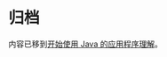 <properties 
    pageTitle="归档" 
    description="存档的内容" 
    services="application-insights" 
    documentationCenter=""
    authors="alancameronwills" 
    manager="douge"/>

<tags 
    ms.service="application-insights" 
    ms.workload="tbd" 
    ms.tgt_pltfrm="ibiza" 
    ms.devlang="na" 
    ms.topic="article" 
    ms.date="03/01/2016" 
    ms.author="awills"/>
 
# <a name="archived"></a>归档

内容已移到[开始使用 Java 的应用程序理解](app-insights-java-get-started.md)。
 